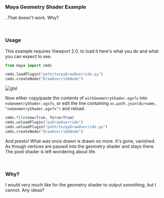 ### Maya Geometry Shader Example

..That doesn't work. Why?

<br>

### Usage

This example requires Viewport 2.0, to load it here's what you do and what you can expect to see.

```python
from maya import cmds

cmds.loadPlugin("path/to/pyDrawOverride.py")
cmds.createNode("DrawOverrideNode")
```

![glsl](https://user-images.githubusercontent.com/2152766/55281405-f6c02f00-532b-11e9-88fc-683a11b03e31.gif)

Now either copy/paste the contents of `withGeometryShader.ogsfx` into `noGeometryShader.ogsfx`, or edit the line containing `os.path.join(dirname, "noGeometryShader.ogsfx")` and reload.

```python
cmds.file(new=True, force=True)
cmds.unloadPlugin("pyDrawOverride")
cmds.unloadPlugin("path/to/pyDrawOverride.py")
cmds.createNode("DrawOverrideNode")
```

And presto! What was once drawn is drawn no more. It's gone, vanished. As though vertices are passed into the geometry shader and stays there. The pixel shader is left wondering about life.

<br>

### Why?

I would very much like for the geometry shader to output *something*, but I cannot. Any ideas?